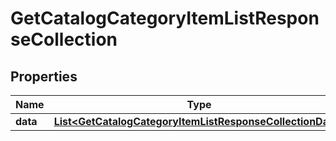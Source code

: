 # GetCatalogCategoryItemListResponseCollection

## Properties
Name | Type | Description | Notes
------------ | ------------- | ------------- | -------------
**data** | [**List&lt;GetCatalogCategoryItemListResponseCollectionData&gt;**](GetCatalogCategoryItemListResponseCollectionData.md) |  | 
